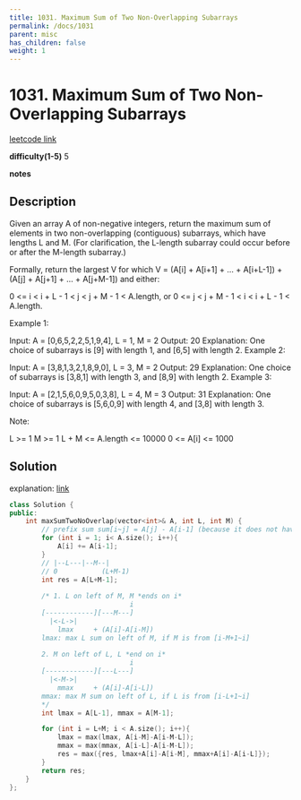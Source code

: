 ```yaml
---
title: 1031. Maximum Sum of Two Non-Overlapping Subarrays
permalink: /docs/1031
parent: misc
has_children: false
weight: 1
---
```

# 1031. Maximum Sum of Two Non-Overlapping Subarrays
[leetcode link](https://leetcode.com/problems/maximum-sum-of-two-non-overlapping-subarrays/)

**difficulty(1-5)** 
5

**notes** 


## Description
Given an array A of non-negative integers, return the maximum sum of elements in two non-overlapping (contiguous) subarrays, which have lengths L and M.  (For clarification, the L-length subarray could occur before or after the M-length subarray.)

Formally, return the largest V for which V = (A[i] + A[i+1] + ... + A[i+L-1]) + (A[j] + A[j+1] + ... + A[j+M-1]) and either:

0 <= i < i + L - 1 < j < j + M - 1 < A.length, or
0 <= j < j + M - 1 < i < i + L - 1 < A.length.
 

Example 1:

Input: A = [0,6,5,2,2,5,1,9,4], L = 1, M = 2
Output: 20
Explanation: One choice of subarrays is [9] with length 1, and [6,5] with length 2.
Example 2:

Input: A = [3,8,1,3,2,1,8,9,0], L = 3, M = 2
Output: 29
Explanation: One choice of subarrays is [3,8,1] with length 3, and [8,9] with length 2.
Example 3:

Input: A = [2,1,5,6,0,9,5,0,3,8], L = 4, M = 3
Output: 31
Explanation: One choice of subarrays is [5,6,0,9] with length 4, and [3,8] with length 3.
 

Note:

L >= 1
M >= 1
L + M <= A.length <= 10000
0 <= A[i] <= 1000


## Solution
explanation: [link](https://leetcode.com/problems/maximum-sum-of-two-non-overlapping-subarrays/discuss/278251/JavaC%2B%2BPython-O(N)Time-O(1)-Space)


```c++
class Solution {
public:
    int maxSumTwoNoOverlap(vector<int>& A, int L, int M) {
        // prefix sum sum[i~j] = A[j] - A[i-1] (because it does not have 'first 0 element sum')
        for (int i = 1; i< A.size(); i++){
            A[i] += A[i-1];
        }
        // |--L---|--M--|
        // 0           (L+M-1)
        int res = A[L+M-1]; 
        
        /* 1. L on left of M, M *ends on i*
                              i
        [------------][---M---]
          |<-L->|
            lmax     + (A[i]-A[i-M])
        lmax: max L sum on left of M, if M is from [i-M+1~i]
        
        2. M on left of L, L *end on i*
                              i
        [------------][---L---]
          |<-M->|
            mmax     + (A[i]-A[i-L])
        mmax: max M sum on left of L, if L is from [i-L+1~i]
        */
        int lmax = A[L-1], mmax = A[M-1];

        for (int i = L+M; i < A.size(); i++){
            lmax = max(lmax, A[i-M]-A[i-M-L]);
            mmax = max(mmax, A[i-L]-A[i-M-L]);
            res = max({res, lmax+A[i]-A[i-M], mmax+A[i]-A[i-L]});
        }
        return res;
    }
};
``` 

<!-- 
Default label
{: .label }

Blue label
{: .label .label-blue }

Stable
{: .label .label-green }

New release
{: .label .label-purple }

Coming soon
{: .label .label-yellow }

Deprecated
{: .label .label-red } -->
